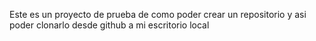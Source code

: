 Este es un proyecto de prueba de como poder crear un repositorio y asi poder clonarlo desde github a mi escritorio local
